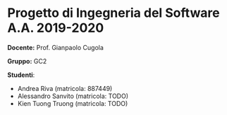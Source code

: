 # Progetto di Ingegneria del Software A.A. 2019-2020

**Docente:** Prof. Gianpaolo Cugola

**Gruppo:** GC2

**Studenti**:
- Andrea Riva (matricola: 887449)
- Alessandro Sanvito (matricola: TODO)
- Kien Tuong Truong (matricola: TODO)
